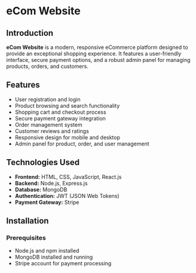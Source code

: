 # eCom Website

## Introduction
**eCom Website** is a modern, responsive eCommerce platform designed to provide an exceptional shopping experience. It features a user-friendly interface, secure payment options, and a robust admin panel for managing products, orders, and customers.

## Features
- User registration and login
- Product browsing and search functionality
- Shopping cart and checkout process
- Secure payment gateway integration
- Order management system
- Customer reviews and ratings
- Responsive design for mobile and desktop
- Admin panel for product, order, and user management

## Technologies Used
- **Frontend:** HTML, CSS, JavaScript, React.js
- **Backend:** Node.js, Express.js
- **Database:** MongoDB
- **Authentication:** JWT (JSON Web Tokens)
- **Payment Gateway:** Stripe

## Installation

### Prerequisites
- Node.js and npm installed
- MongoDB installed and running
- Stripe account for payment processing
